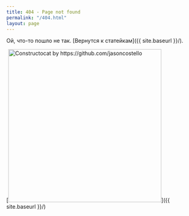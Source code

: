 ```yaml
---
title: 404 - Page not found
permalink: "/404.html"
layout: page
---
```


Ой, что-то пошло не так. [Вернутся к статейкам]({{ site.baseurl }}/). <br>

[<img src="{{ site.baseurl }}/images/404.jpg" alt="Constructocat by https://github.com/jasoncostello" style="width: 400px;"/>]({{ site.baseurl }}/)
